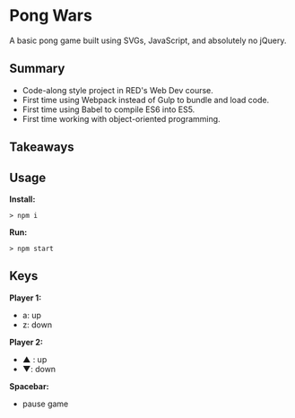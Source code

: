 # Pong Wars

A basic pong game built using SVGs, JavaScript, and absolutely no jQuery.

## Summary

- Code-along style project in RED's Web Dev course.
- First time using Webpack instead of Gulp to bundle and load code.
- First time using Babel to compile ES6 into ES5.
- First time working with object-oriented programming.

## Takeaways

## Usage

**Install:**

`> npm i`

**Run:**

`> npm start`

## Keys

**Player 1:**
* a: up
* z: down

**Player 2:**
* ▲ : up
* ▼: down

**Spacebar:**
- pause game